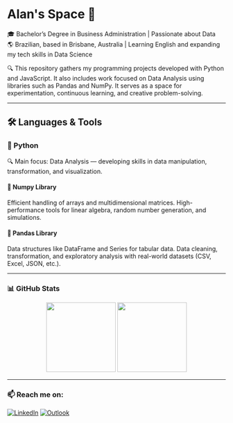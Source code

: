 # Alan's Space 👋
🎓 Bachelor’s Degree in Business Administration | Passionate about Data                                                                                                                    
🌎 Brazilian, based in Brisbane, Australia | Learning English and expanding my tech skills in Data Science

🔍 This repository gathers my programming projects developed with Python and JavaScript.
It also includes work focused on Data Analysis using libraries such as Pandas and NumPy.
It serves as a space for experimentation, continuous learning, and creative problem-solving.

---

## 🛠️ Languages & Tools
### 🐍 Python
🔍 Main focus: Data Analysis — developing skills in data manipulation, transformation, and visualization.

#### 📘 Numpy Library
Efficient handling of arrays and multidimensional matrices.
High-performance tools for linear algebra, random number generation, and simulations.

#### 📙 Pandas Library
Data structures like DataFrame and Series for tabular data.
Data cleaning, transformation, and exploratory analysis with real-world datasets (CSV, Excel, JSON, etc.).

---

### 📊 GitHub Stats
<div align="center">
  <img height="160em" src="https://github-readme-stats.vercel.app/api?username=allanpxao&show_icons=true&theme=radical"/>
  <img height="160em" src="https://github-readme-stats.vercel.app/api/top-langs/?username=allanpxao&layout=compact&theme=radical"/>
</div>

---

### 📫 Reach me on:
[![LinkedIn](https://img.shields.io/badge/LinkedIn-0077B5?style=flat-square&logo=linkedin&logoColor=white)]([https://linkedin.com/in/seu-usuario](https://www.linkedin.com/in/allanpxao/?locale=en_US))
[![Outlook](https://img.shields.io/badge/Gmail-D14836?style=flat-square&logo=gmail&logoColor=white)](alanp.santos@outlook.com)

